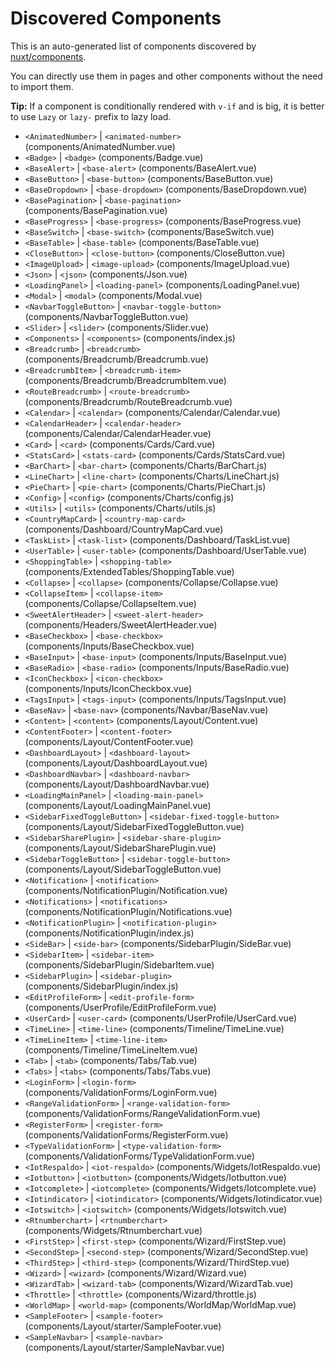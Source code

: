 # Discovered Components

This is an auto-generated list of components discovered by [nuxt/components](https://github.com/nuxt/components).

You can directly use them in pages and other components without the need to import them.

**Tip:** If a component is conditionally rendered with `v-if` and is big, it is better to use `Lazy` or `lazy-` prefix to lazy load.

- `<AnimatedNumber>` | `<animated-number>` (components/AnimatedNumber.vue)
- `<Badge>` | `<badge>` (components/Badge.vue)
- `<BaseAlert>` | `<base-alert>` (components/BaseAlert.vue)
- `<BaseButton>` | `<base-button>` (components/BaseButton.vue)
- `<BaseDropdown>` | `<base-dropdown>` (components/BaseDropdown.vue)
- `<BasePagination>` | `<base-pagination>` (components/BasePagination.vue)
- `<BaseProgress>` | `<base-progress>` (components/BaseProgress.vue)
- `<BaseSwitch>` | `<base-switch>` (components/BaseSwitch.vue)
- `<BaseTable>` | `<base-table>` (components/BaseTable.vue)
- `<CloseButton>` | `<close-button>` (components/CloseButton.vue)
- `<ImageUpload>` | `<image-upload>` (components/ImageUpload.vue)
- `<Json>` | `<json>` (components/Json.vue)
- `<LoadingPanel>` | `<loading-panel>` (components/LoadingPanel.vue)
- `<Modal>` | `<modal>` (components/Modal.vue)
- `<NavbarToggleButton>` | `<navbar-toggle-button>` (components/NavbarToggleButton.vue)
- `<Slider>` | `<slider>` (components/Slider.vue)
- `<Components>` | `<components>` (components/index.js)
- `<Breadcrumb>` | `<breadcrumb>` (components/Breadcrumb/Breadcrumb.vue)
- `<BreadcrumbItem>` | `<breadcrumb-item>` (components/Breadcrumb/BreadcrumbItem.vue)
- `<RouteBreadcrumb>` | `<route-breadcrumb>` (components/Breadcrumb/RouteBreadcrumb.vue)
- `<Calendar>` | `<calendar>` (components/Calendar/Calendar.vue)
- `<CalendarHeader>` | `<calendar-header>` (components/Calendar/CalendarHeader.vue)
- `<Card>` | `<card>` (components/Cards/Card.vue)
- `<StatsCard>` | `<stats-card>` (components/Cards/StatsCard.vue)
- `<BarChart>` | `<bar-chart>` (components/Charts/BarChart.js)
- `<LineChart>` | `<line-chart>` (components/Charts/LineChart.js)
- `<PieChart>` | `<pie-chart>` (components/Charts/PieChart.js)
- `<Config>` | `<config>` (components/Charts/config.js)
- `<Utils>` | `<utils>` (components/Charts/utils.js)
- `<CountryMapCard>` | `<country-map-card>` (components/Dashboard/CountryMapCard.vue)
- `<TaskList>` | `<task-list>` (components/Dashboard/TaskList.vue)
- `<UserTable>` | `<user-table>` (components/Dashboard/UserTable.vue)
- `<ShoppingTable>` | `<shopping-table>` (components/ExtendedTables/ShoppingTable.vue)
- `<Collapse>` | `<collapse>` (components/Collapse/Collapse.vue)
- `<CollapseItem>` | `<collapse-item>` (components/Collapse/CollapseItem.vue)
- `<SweetAlertHeader>` | `<sweet-alert-header>` (components/Headers/SweetAlertHeader.vue)
- `<BaseCheckbox>` | `<base-checkbox>` (components/Inputs/BaseCheckbox.vue)
- `<BaseInput>` | `<base-input>` (components/Inputs/BaseInput.vue)
- `<BaseRadio>` | `<base-radio>` (components/Inputs/BaseRadio.vue)
- `<IconCheckbox>` | `<icon-checkbox>` (components/Inputs/IconCheckbox.vue)
- `<TagsInput>` | `<tags-input>` (components/Inputs/TagsInput.vue)
- `<BaseNav>` | `<base-nav>` (components/Navbar/BaseNav.vue)
- `<Content>` | `<content>` (components/Layout/Content.vue)
- `<ContentFooter>` | `<content-footer>` (components/Layout/ContentFooter.vue)
- `<DashboardLayout>` | `<dashboard-layout>` (components/Layout/DashboardLayout.vue)
- `<DashboardNavbar>` | `<dashboard-navbar>` (components/Layout/DashboardNavbar.vue)
- `<LoadingMainPanel>` | `<loading-main-panel>` (components/Layout/LoadingMainPanel.vue)
- `<SidebarFixedToggleButton>` | `<sidebar-fixed-toggle-button>` (components/Layout/SidebarFixedToggleButton.vue)
- `<SidebarSharePlugin>` | `<sidebar-share-plugin>` (components/Layout/SidebarSharePlugin.vue)
- `<SidebarToggleButton>` | `<sidebar-toggle-button>` (components/Layout/SidebarToggleButton.vue)
- `<Notification>` | `<notification>` (components/NotificationPlugin/Notification.vue)
- `<Notifications>` | `<notifications>` (components/NotificationPlugin/Notifications.vue)
- `<NotificationPlugin>` | `<notification-plugin>` (components/NotificationPlugin/index.js)
- `<SideBar>` | `<side-bar>` (components/SidebarPlugin/SideBar.vue)
- `<SidebarItem>` | `<sidebar-item>` (components/SidebarPlugin/SidebarItem.vue)
- `<SidebarPlugin>` | `<sidebar-plugin>` (components/SidebarPlugin/index.js)
- `<EditProfileForm>` | `<edit-profile-form>` (components/UserProfile/EditProfileForm.vue)
- `<UserCard>` | `<user-card>` (components/UserProfile/UserCard.vue)
- `<TimeLine>` | `<time-line>` (components/Timeline/TimeLine.vue)
- `<TimeLineItem>` | `<time-line-item>` (components/Timeline/TimeLineItem.vue)
- `<Tab>` | `<tab>` (components/Tabs/Tab.vue)
- `<Tabs>` | `<tabs>` (components/Tabs/Tabs.vue)
- `<LoginForm>` | `<login-form>` (components/ValidationForms/LoginForm.vue)
- `<RangeValidationForm>` | `<range-validation-form>` (components/ValidationForms/RangeValidationForm.vue)
- `<RegisterForm>` | `<register-form>` (components/ValidationForms/RegisterForm.vue)
- `<TypeValidationForm>` | `<type-validation-form>` (components/ValidationForms/TypeValidationForm.vue)
- `<IotRespaldo>` | `<iot-respaldo>` (components/Widgets/IotRespaldo.vue)
- `<Iotbutton>` | `<iotbutton>` (components/Widgets/Iotbutton.vue)
- `<Iotcomplete>` | `<iotcomplete>` (components/Widgets/Iotcomplete.vue)
- `<Iotindicator>` | `<iotindicator>` (components/Widgets/Iotindicator.vue)
- `<Iotswitch>` | `<iotswitch>` (components/Widgets/Iotswitch.vue)
- `<Rtnumberchart>` | `<rtnumberchart>` (components/Widgets/Rtnumberchart.vue)
- `<FirstStep>` | `<first-step>` (components/Wizard/FirstStep.vue)
- `<SecondStep>` | `<second-step>` (components/Wizard/SecondStep.vue)
- `<ThirdStep>` | `<third-step>` (components/Wizard/ThirdStep.vue)
- `<Wizard>` | `<wizard>` (components/Wizard/Wizard.vue)
- `<WizardTab>` | `<wizard-tab>` (components/Wizard/WizardTab.vue)
- `<Throttle>` | `<throttle>` (components/Wizard/throttle.js)
- `<WorldMap>` | `<world-map>` (components/WorldMap/WorldMap.vue)
- `<SampleFooter>` | `<sample-footer>` (components/Layout/starter/SampleFooter.vue)
- `<SampleNavbar>` | `<sample-navbar>` (components/Layout/starter/SampleNavbar.vue)
